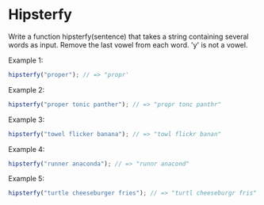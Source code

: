 # Hipsterfy

Write a function hipsterfy(sentence) that takes a string containing several words as input.  Remove the last vowel from each word.  'y' is not a vowel.  

Example 1:

```js
hipsterfy("proper"); // => "propr'
```

Example 2:

```js
hipsterfy("proper tonic panther"); // => "propr tonc panthr"
```

Example 3:

```js
hipsterfy("towel flicker banana"); // => "towl flickr banan"
```

Example 4:

```js
hipsterfy("runner anaconda"); // => "runnr anacond"
```

Example 5:

```js
hipsterfy("turtle cheeseburger fries"); // => "turtl cheeseburgr fris"
```